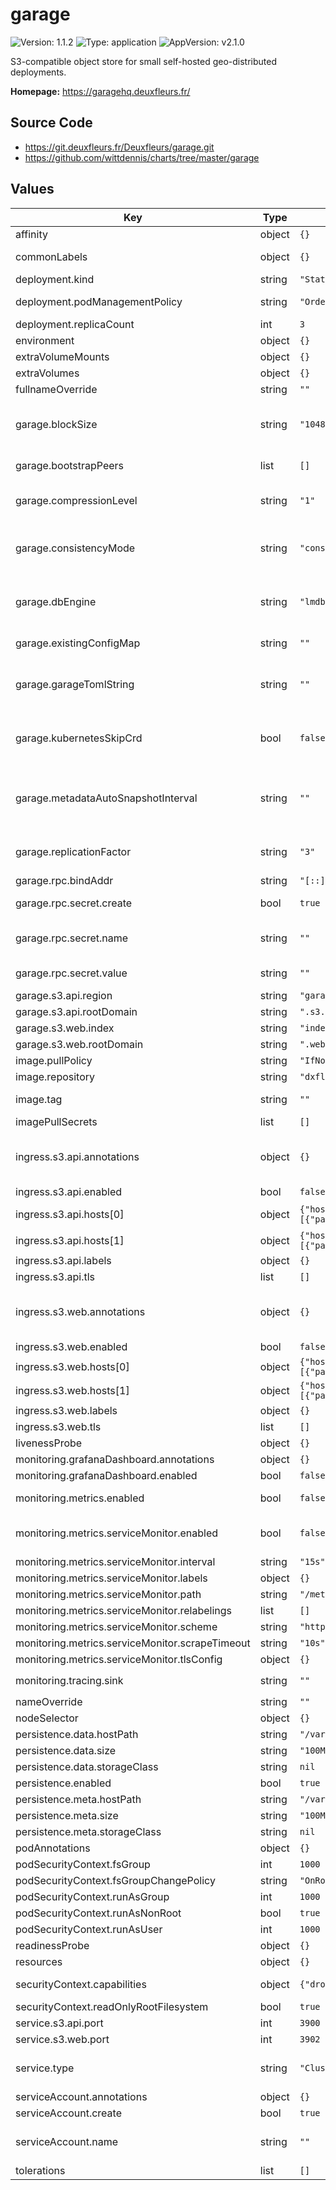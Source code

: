 # garage

![Version: 1.1.2](https://img.shields.io/badge/Version-1.1.2-informational?style=flat-square) ![Type: application](https://img.shields.io/badge/Type-application-informational?style=flat-square) ![AppVersion: v2.1.0](https://img.shields.io/badge/AppVersion-v2.1.0-informational?style=flat-square)

S3-compatible object store for small self-hosted geo-distributed deployments.

**Homepage:** <https://garagehq.deuxfleurs.fr/>

## Source Code

* <https://git.deuxfleurs.fr/Deuxfleurs/garage.git>
* <https://github.com/wittdennis/charts/tree/master/garage>

## Values

| Key | Type | Default | Description |
|-----|------|---------|-------------|
| affinity | object | `{}` |  |
| commonLabels | object | `{}` | Additional labels to add to all resources created by this chart |
| deployment.kind | string | `"StatefulSet"` | Switchable to DaemonSet |
| deployment.podManagementPolicy | string | `"OrderedReady"` | If using statefulset, allow Parallel or OrderedReady (default) |
| deployment.replicaCount | int | `3` | Number of StatefulSet replicas/garage nodes to start |
| environment | object | `{}` |  |
| extraVolumeMounts | object | `{}` |  |
| extraVolumes | object | `{}` |  |
| fullnameOverride | string | `""` |  |
| garage.blockSize | string | `"1048576"` | Defaults is 1MB An increase can result in better performance in certain scenarios https://garagehq.deuxfleurs.fr/documentation/reference-manual/configuration/#block_size |
| garage.bootstrapPeers | list | `[]` | This is not required if you use the integrated kubernetes discovery |
| garage.compressionLevel | string | `"1"` | zstd compression level of stored blocks https://garagehq.deuxfleurs.fr/documentation/reference-manual/configuration/#compression_level |
| garage.consistencyMode | string | `"consistent"` | By default, enable read-after-write consistency guarantees, see the consistency_mode section at https://garagehq.deuxfleurs.fr/documentation/reference-manual/configuration/#consistency_mode |
| garage.dbEngine | string | `"lmdb"` | Can be changed for better performance on certain systems https://garagehq.deuxfleurs.fr/documentation/reference-manual/configuration/#db_engine |
| garage.existingConfigMap | string | `""` | if not empty string, allow using an existing ConfigMap for the garage.toml, if set, ignores garage.toml |
| garage.garageTomlString | string | `""` | String Template for the garage configuration if set, ignores above values. Values can be templated, see https://garagehq.deuxfleurs.fr/documentation/reference-manual/configuration/ |
| garage.kubernetesSkipCrd | bool | `false` | Set to true if you want to use k8s discovery but install the CRDs manually outside of the helm chart, for example if you operate at namespace level without cluster ressources |
| garage.metadataAutoSnapshotInterval | string | `""` | If this value is set, Garage will automatically take a snapshot of the metadata DB file at a regular interval and save it in the metadata directory. https://garagehq.deuxfleurs.fr/documentation/reference-manual/configuration/#metadata_auto_snapshot_interval |
| garage.replicationFactor | string | `"3"` | Default to 3 replicas, see the replication_factor section at https://garagehq.deuxfleurs.fr/documentation/reference-manual/configuration/#replication_factor |
| garage.rpc.bindAddr | string | `"[::]:3901"` |  |
| garage.rpc.secret.create | bool | `true` | Flag to control if a rpc kubernetes secret should be created during deployment |
| garage.rpc.secret.name | string | `""` | Name of the rpc secret. If you want to use a pre-existing kubernetes secret use the name of an already existing secret and set rpc.secret.create to false |
| garage.rpc.secret.value | string | `""` | If not given, a random secret will be generated and stored in a Secret object |
| garage.s3.api.region | string | `"garage"` |  |
| garage.s3.api.rootDomain | string | `".s3.garage.tld"` |  |
| garage.s3.web.index | string | `"index.html"` |  |
| garage.s3.web.rootDomain | string | `".web.garage.tld"` |  |
| image.pullPolicy | string | `"IfNotPresent"` |  |
| image.repository | string | `"dxflrs/amd64_garage"` | default to amd64 docker image |
| image.tag | string | `""` | set the image tag, please prefer using the chart version and not this to avoid compatibility issues |
| imagePullSecrets | list | `[]` | set if you need credentials to pull your custom image |
| ingress.s3.api.annotations | object | `{}` | Rely _either_ on the className or the annotation below but not both! If you want to use the className, set className: "nginx" and replace "nginx" by an Ingress controller name, examples [here](https://kubernetes.io/docs/concepts/services-networking/ingress-controllers). |
| ingress.s3.api.enabled | bool | `false` |  |
| ingress.s3.api.hosts[0] | object | `{"host":"s3.garage.tld","paths":[{"path":"/","pathType":"Prefix"}]}` | garage S3 API endpoint, to be used with awscli for example |
| ingress.s3.api.hosts[1] | object | `{"host":"*.s3.garage.tld","paths":[{"path":"/","pathType":"Prefix"}]}` | garage S3 API endpoint, DNS style bucket access |
| ingress.s3.api.labels | object | `{}` |  |
| ingress.s3.api.tls | list | `[]` |  |
| ingress.s3.web.annotations | object | `{}` | Rely _either_ on the className or the annotation below but not both! If you want to use the className, set className: "nginx" and replace "nginx" by an Ingress controller name, examples [here](https://kubernetes.io/docs/concepts/services-networking/ingress-controllers). |
| ingress.s3.web.enabled | bool | `false` |  |
| ingress.s3.web.hosts[0] | object | `{"host":"*.web.garage.tld","paths":[{"path":"/","pathType":"Prefix"}]}` | wildcard website access with bucket name prefix |
| ingress.s3.web.hosts[1] | object | `{"host":"mywebpage.example.com","paths":[{"path":"/","pathType":"Prefix"}]}` | specific bucket access with FQDN bucket |
| ingress.s3.web.labels | object | `{}` |  |
| ingress.s3.web.tls | list | `[]` |  |
| livenessProbe | object | `{}` | Specifies a livenessProbe |
| monitoring.grafanaDashboard.annotations | object | `{}` |  |
| monitoring.grafanaDashboard.enabled | bool | `false` | If enabled deploys the grafana dashboard as configmap |
| monitoring.metrics.enabled | bool | `false` | If true, a service for monitoring is created with a prometheus.io/scrape annotation |
| monitoring.metrics.serviceMonitor.enabled | bool | `false` | If true, a ServiceMonitor CRD is created for a prometheus operator https://github.com/coreos/prometheus-operator |
| monitoring.metrics.serviceMonitor.interval | string | `"15s"` |  |
| monitoring.metrics.serviceMonitor.labels | object | `{}` |  |
| monitoring.metrics.serviceMonitor.path | string | `"/metrics"` |  |
| monitoring.metrics.serviceMonitor.relabelings | list | `[]` |  |
| monitoring.metrics.serviceMonitor.scheme | string | `"http"` |  |
| monitoring.metrics.serviceMonitor.scrapeTimeout | string | `"10s"` |  |
| monitoring.metrics.serviceMonitor.tlsConfig | object | `{}` |  |
| monitoring.tracing.sink | string | `""` | specify a sink endpoint for OpenTelemetry Traces, eg. `http://localhost:4317` |
| nameOverride | string | `""` |  |
| nodeSelector | object | `{}` |  |
| persistence.data.hostPath | string | `"/var/lib/garage/data"` |  |
| persistence.data.size | string | `"100Mi"` |  |
| persistence.data.storageClass | string | `nil` | This would classically be a "slow" storage type like HDDs |
| persistence.enabled | bool | `true` |  |
| persistence.meta.hostPath | string | `"/var/lib/garage/meta"` |  |
| persistence.meta.size | string | `"100Mi"` |  |
| persistence.meta.storageClass | string | `nil` | Use a storage class with a preferably fast storage type |
| podAnnotations | object | `{}` | additonal pod annotations |
| podSecurityContext.fsGroup | int | `1000` |  |
| podSecurityContext.fsGroupChangePolicy | string | `"OnRootMismatch"` |  |
| podSecurityContext.runAsGroup | int | `1000` |  |
| podSecurityContext.runAsNonRoot | bool | `true` |  |
| podSecurityContext.runAsUser | int | `1000` |  |
| readinessProbe | object | `{}` | Specifies a readinessProbe |
| resources | object | `{}` |  |
| securityContext.capabilities | object | `{"drop":["ALL"]}` | The default security context is heavily restricted, feel free to tune it to your requirements |
| securityContext.readOnlyRootFilesystem | bool | `true` |  |
| service.s3.api.port | int | `3900` |  |
| service.s3.web.port | int | `3902` |  |
| service.type | string | `"ClusterIP"` | You can rely on any service to expose your cluster - ClusterIP (+ Ingress) - NodePort (+ Ingress) - LoadBalancer |
| serviceAccount.annotations | object | `{}` | Annotations to add to the service account |
| serviceAccount.create | bool | `true` | Specifies whether a service account should be created |
| serviceAccount.name | string | `""` | The name of the service account to use. If not set and create is true, a name is generated using the fullname template |
| tolerations | list | `[]` |  |

